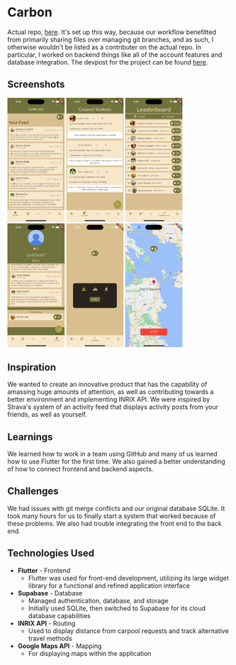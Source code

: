 # Carbon

Actual repo, [here](https://github.com/GriffinWJones/Carbon). It's set up this way, because our workflow benefitted from primarily sharing files over managing git branches, and as such, I otherwise wouldn't be listed as a contributer on the actual repo. In particular, I worked on backend things like all of the account features and database integration. The devpost for the project can be found [here](https://devpost.com/software/carbon-6785gb).

## Screenshots

<img src="./screenshots/simulator_screenshot_3.png" width="129" /> <img src="./screenshots/simulator_screenshot_4.png" width="129" /> <img src="./screenshots/simulator_screenshot_6.png" width="129" /> <img src="./screenshots/simulator_screenshot_7.png" width="129" /> <img src="./screenshots/simulator_screenshot_5.png" width="129" /> <img src="./screenshots/simulator_screenshot_9.png" width="129" />

## Inspiration
We wanted to create an innovative product that has the capability of amassing huge amounts of attention, as well as contributing towards a better environment and implementing INRIX API. We were inspired by Strava's system of an activity feed that displays activity posts from your friends, as well as yourself.

## Learnings
We learned how to work in a team using GitHub and many of us learned how to use Flutter for the first time. We also gained a better understanding of how to connect frontend and backend aspects.

## Challenges
We had issues with git merge conflicts and our original database SQLite. It took many hours for us to finally start a system that worked because of these problems. We also had trouble integrating the front end to the back end.

## Technologies Used
- **Flutter** - Frontend
  - Flutter was used for front-end development, utilizing its large widget library for a functional and refined application interface
- **Supabase** - Database
  - Managed authentication, database, and storage
  - Initially used SQLite, then switched to Supabase for its cloud database capabilities
- **INRIX API** - Routing
  - Used to display distance from carpool requests and track alternative travel methods
- **Google Maps API** - Mapping
  - For displaying maps within the application
